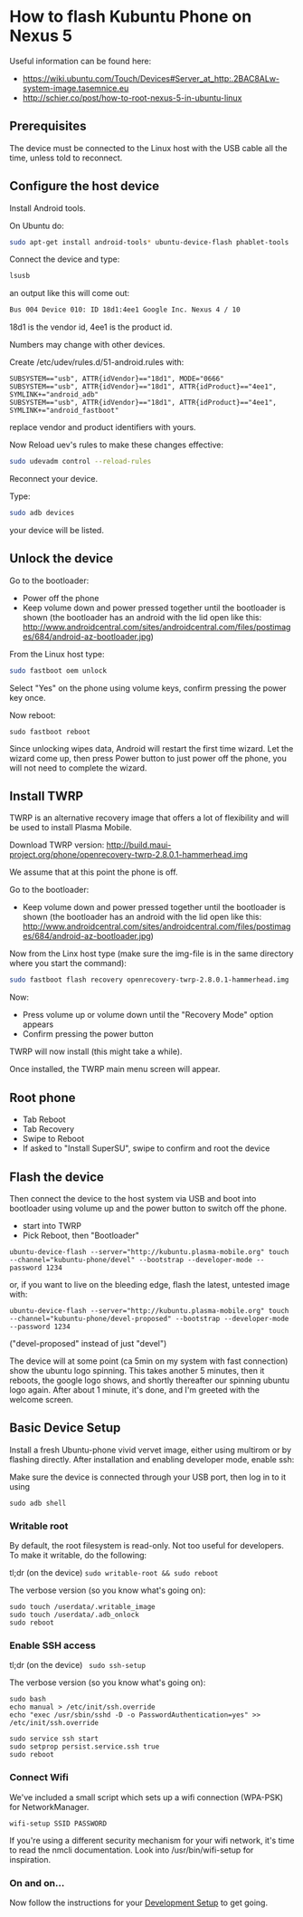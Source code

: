 How to flash Kubuntu Phone on Nexus 5
====================================

Useful information can be found here:

* https://wiki.ubuntu.com/Touch/Devices#Server_at_http:.2BAC8ALw-system-image.tasemnice.eu
* http://schier.co/post/how-to-root-nexus-5-in-ubuntu-linux

## Prerequisites

The device must be connected to the Linux host with the USB cable all the time, unless told to reconnect.

## Configure the host device

Install Android tools.

On Ubuntu do:

```sh
sudo apt-get install android-tools* ubuntu-device-flash phablet-tools
```

Connect the device and type:

```sh
lsusb
```

an output like this will come out:

```sh
Bus 004 Device 010: ID 18d1:4ee1 Google Inc. Nexus 4 / 10
```

18d1 is the vendor id, 4ee1 is the product id.

Numbers may change with other devices.

Create /etc/udev/rules.d/51-android.rules with:

```
SUBSYSTEM=="usb", ATTR{idVendor}=="18d1", MODE="0666"
SUBSYSTEM=="usb", ATTR{idVendor}=="18d1", ATTR{idProduct}=="4ee1", SYMLINK+="android_adb"
SUBSYSTEM=="usb", ATTR{idVendor}=="18d1", ATTR{idProduct}=="4ee1", SYMLINK+="android_fastboot"

```
replace vendor and product identifiers with yours.

Now Reload uev's rules to make these changes effective:

```sh
sudo udevadm control --reload-rules
```

Reconnect your device.

Type:

```sh
sudo adb devices
```

your device will be listed.

## Unlock the device

Go to the bootloader:

* Power off the phone
* Keep volume down and power pressed together until the bootloader is shown
  (the bootloader has an android with the lid open like this: http://www.androidcentral.com/sites/androidcentral.com/files/postimages/684/android-az-bootloader.jpg)

From the Linux host type:

```sh
sudo fastboot oem unlock
```

Select "Yes" on the phone using volume keys, confirm pressing the power key once.

Now reboot:

```
sudo fastboot reboot
```

Since unlocking wipes data, Android will restart the first time wizard. Let the wizard come up, then press Power button to just power off the phone, you will not need to complete the wizard.

## Install TWRP

TWRP is an alternative recovery image that offers a lot of flexibility
and will be used to install Plasma Mobile.

Download TWRP version: http://build.maui-project.org/phone/openrecovery-twrp-2.8.0.1-hammerhead.img

We assume that at this point the phone is off.

Go to the bootloader:

* Keep volume down and power pressed together until the bootloader is shown
  (the bootloader has an android with the lid open like this: http://www.androidcentral.com/sites/androidcentral.com/files/postimages/684/android-az-bootloader.jpg)

Now from the Linx host type (make sure the img-file is in the same directory where you start the command):

```sh
sudo fastboot flash recovery openrecovery-twrp-2.8.0.1-hammerhead.img
```

Now:

* Press volume up or volume down until the "Recovery Mode" option appears
* Confirm pressing the power button

TWRP will now install (this might take a while).

Once installed, the TWRP main menu screen will appear.

## Root phone

* Tab Reboot
* Tab Recovery
* Swipe to Reboot
* If asked to "Install SuperSU", swipe to confirm and root the device


## Flash the device

Then connect the device to the host system via USB and boot into bootloader using volume up and the power button to switch off the phone.


* start into TWRP
* Pick Reboot, then "Bootloader"

```ubuntu-device-flash --server="http://kubuntu.plasma-mobile.org" touch --channel="kubuntu-phone/devel" --bootstrap --developer-mode --password 1234```

or, if you want to live on the bleeding edge, flash the latest, untested image with:

```ubuntu-device-flash --server="http://kubuntu.plasma-mobile.org" touch --channel="kubuntu-phone/devel-proposed" --bootstrap --developer-mode --password 1234```

("devel-proposed" instead of just "devel")

The device will at some point (ca 5min on my system with fast connection) show the ubuntu logo spinning. This takes another 5 minutes, then it reboots, the google logo shows, and shortly thereafter our spinning ubuntu logo again. After about 1 minute, it's done, and I'm greeted with the welcome screen.


## Basic Device Setup

Install a fresh Ubuntu-phone vivid vervet image, either using multirom or by flashing directly. After installation and enabling developer mode, enable ssh:

Make sure the device is connected through your USB port, then log in to it using

```sudo adb shell```

### Writable root

By default, the root filesystem is read-only. Not too useful for developers. To make it writable, do the following:

tl;dr (on the device)
``` sudo writable-root && sudo reboot ```

The verbose version (so you know what's going on):
```
sudo touch /userdata/.writable_image
sudo touch /userdata/.adb_onlock
sudo reboot
```
### Enable SSH access

tl;dr (on the device)
``` sudo ssh-setup```

The verbose version (so you know what's going on):
```
sudo bash
echo manual > /etc/init/ssh.override
echo "exec /usr/sbin/sshd -D -o PasswordAuthentication=yes" >> /etc/init/ssh.override

sudo service ssh start
sudo setprop persist.service.ssh true
sudo reboot
```
### Connect Wifi

We've included a small script which sets up a wifi connection (WPA-PSK) for NetworkManager.

```wifi-setup SSID PASSWORD```

If you're using a different security mechanism for your wifi network, it's time to read the nmcli documentation. Look into /usr/bin/wifi-setup for inspiration.

### On and on...

Now follow the instructions for your <a href="Development_Setup.md">Development Setup</a> to get going.
